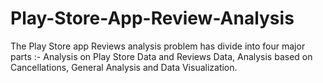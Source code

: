 # Play-Store-App-Review-Analysis
The Play Store app Reviews analysis problem has divide into four major parts :- Analysis on Play Store Data and Reviews Data, Analysis based on Cancellations, General Analysis and Data Visualization.
